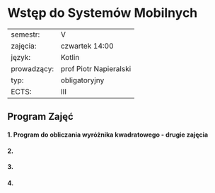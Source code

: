 # Wstęp do Systemów Mobilnych

|               |                	      |
| ------------- |-------------		      |
| semestr:      | V	      	 	          |
| zajęcia:      | czwartek 14:00        |
| język:        | Kotlin                |
| prowadzący:   | prof Piotr Napieralski |
| typ:          | obligatoryjny         |
| ECTS:         | III                   |


## Program Zajęć

#### 1. Program do obliczania wyróżnika kwadratowego - drugie zajęcia
#### 2.
#### 3.
#### 4.
